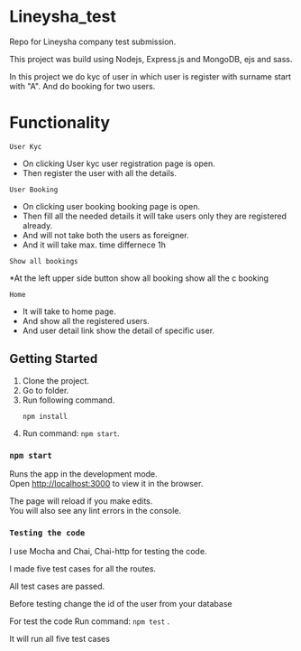 # Lineysha_test
Repo for Lineysha company test submission.

This project was build using Nodejs, Express.js and MongoDB, ejs and sass.

In this project we do kyc of user in which user is register with surname start with "A". And do booking for two users.


# Functionality

`User Kyc`

* On clicking User kyc user registration page is open.
* Then register the user with all the details.

`User Booking`

* On clicking user booking booking page is open.
* Then fill all the needed details it will take users only they are registered already.
* And will not take both the users as foreigner.
* And it will take max. time differnece 1h

`Show all bookings`

*At the left upper side button show all booking show all the c booking

`Home`

* It will take to home page.
* And show all the registered users.
* And user detail link show the detail of specific user.


## Getting Started
1. Clone the project.
2. Go to folder.
3. Run following command.
    ``` 
    npm install
    ```
4. Run command: `npm start`.

### `npm start`

Runs the app in the development mode.<br />
Open [http://localhost:3000](http://localhost:3000) to view it in the browser.

The page will reload if you make edits.<br />
You will also see any lint errors in the console.

### `Testing the code`

I use Mocha and Chai, Chai-http for testing the code.

I made five test cases for all the routes.

All test cases are passed.

Before testing change the id of the user from your database

For test the code Run command: `npm test` .

It will run all five test cases
